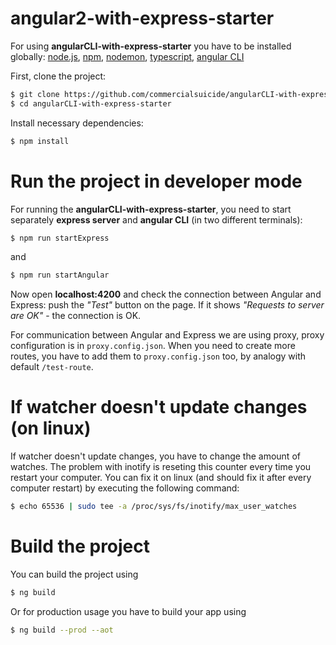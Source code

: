 # angular2-with-express-starter

For using **angularCLI-with-express-starter** you have to be installed globally:
[node.js](https://nodejs.org/en/), [npm](https://www.npmjs.com/get-npm?utm_source=house&utm_medium=homepage&utm_campaign=free%20orgs&utm_term=Install%20npm), [nodemon](https://github.com/remy/nodemon), [typescript](https://www.npmjs.com/package/typescript), [angular CLI](https://github.com/angular/angular-cli)

First, clone the project:
```bash
$ git clone https://github.com/commercialsuicide/angularCLI-with-express-starter.git
$ cd angularCLI-with-express-starter
```

Install necessary dependencies:
```bash
$ npm install
```

# Run the project in developer mode

For running the **angularCLI-with-express-starter**, you need to start separately **express server** and **angular CLI** (in two different terminals):
```bash
$ npm run startExpress
```
and
```bash
$ npm run startAngular
```
Now open **localhost:4200** and check the connection between Angular and Express: push the *"Test"* button on the page. If it shows *"Requests to server are OK"* - the connection is OK.

For communication between Angular and Express we are using proxy, proxy configuration is in `proxy.config.json`. When you need to create more routes, you have to add them to `proxy.config.json` too, by analogy with default `/test-route`.

# If watcher doesn't update changes (on linux)

If watcher doesn't update changes, you have to change the amount of watches. The problem with inotify is reseting this counter every time you restart your computer. You can fix it on linux (and should fix it after every computer restart) by executing the following command:
```bash
$ echo 65536 | sudo tee -a /proc/sys/fs/inotify/max_user_watches
```

# Build the project

You can build the project using
```bash
$ ng build
```
Or for production usage you have to build your app using
```bash
$ ng build --prod --aot
```
